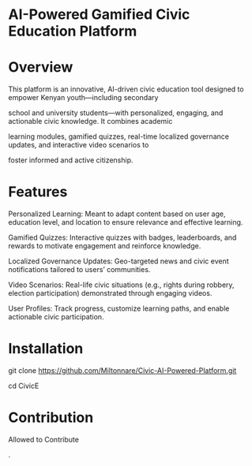 # **AI-Powered Gamified Civic Education Platform**

# **Overview**

This platform is an innovative, AI-driven civic education tool designed to empower Kenyan youth—including secondary 

school and university students—with personalized, engaging, and actionable civic knowledge. It combines academic 

learning modules, gamified quizzes, real-time localized governance updates, and interactive video scenarios to 

foster informed and active citizenship.

# **Features**

Personalized Learning: Meant to adapt  content based on user age, education level, and location to ensure relevance and effective learning.

Gamified Quizzes: Interactive quizzes with badges, leaderboards, and rewards to motivate engagement and reinforce knowledge.

Localized Governance Updates: Geo-targeted news and civic event notifications tailored to users’ communities.

Video Scenarios: Real-life civic situations (e.g., rights during robbery, election participation) demonstrated through engaging videos.

User Profiles: Track progress, customize learning paths, and enable actionable civic participation.

# **Installation**

git clone https://github.com/Miltonnare/Civic-AI-Powered-Platform.git

cd CivicE


# **Contribution**

Allowed to Contribute 



.


